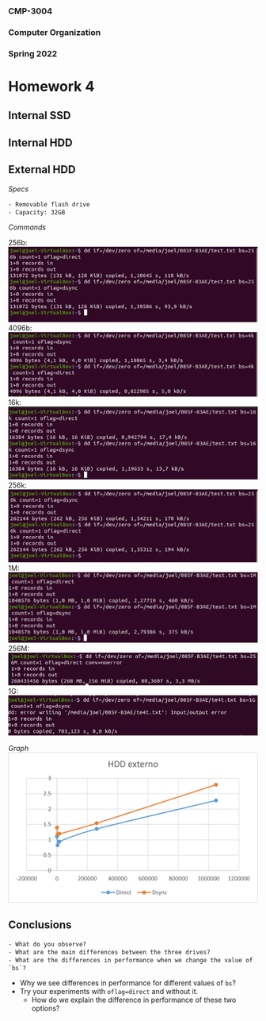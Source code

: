 ### CMP-3004

### Computer Organization

### Spring 2022

# Homework 4

## Internal SSD

## Internal HDD

## External HDD

_Specs_

    - Removable flash drive
    - Capacity: 32GB

_Commands_

256b:
![Flash](./Images/Flash/256b.jpeg)
4096b:
![Flash](./Images/Flash/4096b.jpeg)
16k:
![Flash](./Images/Flash/16k.jpeg)
256k:
![Flash](./Images/Flash/256k.jpeg)
1M:
![Flash](./Images/Flash/1M.jpeg)
256M:
![Flash](./Images/Flash/256M.jpg)
1G:
![Flash](./Images/Flash/1G.jpg)

_Graph_
![Graph](./Images/Flash/Picture1.png)

## Conclusions

    - What do you observe?
    - What are the main differences between the three drives?
    - What are the differences in performance when we change the value of `bs`?

- Why we see differences in performance for different values of `bs`?
- Try your experiments with `oflag=direct` and without it.
  - How do we explain the difference in performance of these two options?
